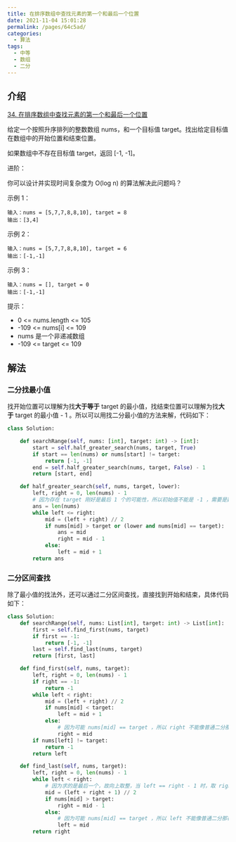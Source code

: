 ```yaml
---
title: 在排序数组中查找元素的第一个和最后一个位置
date: 2021-11-04 15:01:28
permalink: /pages/64c5ad/
categories:
  - 算法
tags:
  - 中等
  - 数组
  - 二分
---
```

## 介绍

[34. 在排序数组中查找元素的第一个和最后一个位置](https://leetcode-cn.com/problems/find-first-and-last-position-of-element-in-sorted-array/)

给定一个按照升序排列的整数数组 nums，和一个目标值 target。找出给定目标值在数组中的开始位置和结束位置。

如果数组中不存在目标值 target，返回 [-1, -1]。

进阶：

你可以设计并实现时间复杂度为 O(log n) 的算法解决此问题吗？

示例 1：

```
输入：nums = [5,7,7,8,8,10], target = 8
输出：[3,4]
```

示例 2：

```
输入：nums = [5,7,7,8,8,10], target = 6
输出：[-1,-1]
```

示例 3：

```
输入：nums = [], target = 0
输出：[-1,-1]
```


提示：

- 0 <= nums.length <= 105
- -109 <= nums[i] <= 109
- nums 是一个非递减数组
- -109 <= target <= 109

## 解法

### 二分找最小值

找开始位置可以理解为找**大于等于** target 的最小值，找结束位置可以理解为找**大于** target 的最小值 - 1 。所以可以用找二分最小值的方法来解，代码如下：

```python
class Solution:

    def searchRange(self, nums: [int], target: int) -> [int]:
        start = self.half_greater_search(nums, target, True)
        if start == len(nums) or nums[start] != target:
            return [-1, -1]
        end = self.half_greater_search(nums, target, False) - 1
        return [start, end]

    def half_greater_search(self, nums, target, lower):
        left, right = 0, len(nums) - 1
        # 因为存在 target 刚好是最后 1 个的可能性，所以初始值不能是 -1 ，需要是数组的长度，这样在判断大于时才能取到正确的值
        ans = len(nums)
        while left <= right:
            mid = (left + right) // 2
            if nums[mid] > target or (lower and nums[mid] == target):
                ans = mid
                right = mid - 1
            else:
                left = mid + 1
        return ans
```

### 二分区间查找

除了最小值的找法外，还可以通过二分区间查找，直接找到开始和结束，具体代码如下：

```python
class Solution:
    def searchRange(self, nums: List[int], target: int) -> List[int]:
        first = self.find_first(nums, target)
        if first == -1:
            return [-1, -1]
        last = self.find_last(nums, target)
        return [first, last]

    def find_first(self, nums, target):
        left, right = 0, len(nums) - 1
        if right == -1:
            return -1
        while left < right:
            mid = (left + right) // 2
            if nums[mid] < target:
                left = mid + 1
            else:
                # 因为可能 nums[mid] == target ，所以 right 不能像普通二分那样设置为 mid - 1
                right = mid
        if nums[left] != target:
            return -1
        return left

    def find_last(self, nums, target):
        left, right = 0, len(nums) - 1
        while left < right:
            # 因为求的是最后一个，故向上取整，当 left == right - 1 时，取 right 的值，否则会陷入 mid == left 而不断循环的死锁
            mid = (left + right + 1) // 2
            if nums[mid] > target:
                right = mid - 1
            else:
                # 因为可能 nums[mid] == target ，所以 left 不能像普通二分那样设置为 mid + 1
                left = mid
        return right
```



